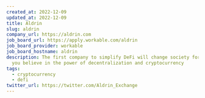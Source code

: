 ```yaml
---
created_at: 2022-12-09
updated_at: 2022-12-09
title: Aldrin
slug: aldrin
company_url: https://aldrin.com
job_board_url: https://apply.workable.com/aldrin
job_board_provider: workable
job_board_hostname: aldrin
description: The first company to simplify DeFi will change society forever. If
  you believe in the power of decentralization and cryptocurrency
tags:
  - cryptocurrency
  - defi
twitter_url: https://twitter.com/Aldrin_Exchange
---
```

